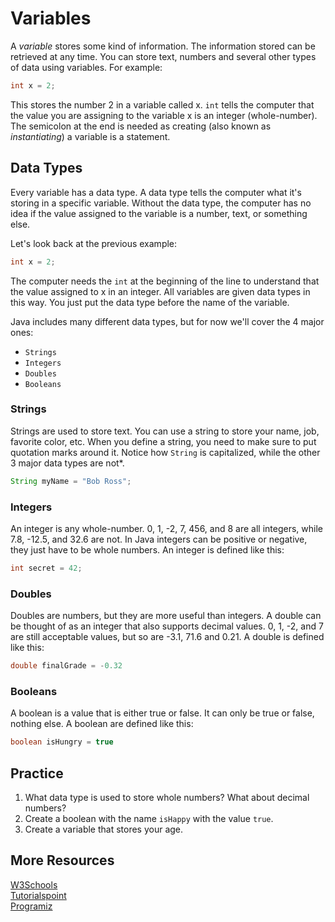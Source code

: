 # Variables
A *variable* stores some kind of information. The information stored can be retrieved at
any time. You can store text, numbers and several other types of data using variables. For example:
```java
int x = 2;
```
This stores the number 2 in a variable called x. `int` tells the
computer that the value you are assigning to the variable x is an integer (whole-number). The semicolon at the end is needed as creating (also known as *instantiating*) a variable is a statement.


## Data Types

Every variable has a data type. A data type tells the computer what it's storing in a specific variable. Without the data type, the computer has no idea if the value assigned to the variable is a number, text, or something else. 

Let's look back at the previous example:
```java
int x = 2;
```
The computer needs the `int` at the beginning of the line to understand that the value
assigned to x in an integer. All variables are given data types in this way. You just put the data
type before the name of the variable. 

Java includes many different data types, but for now we'll cover the 4 major ones:

* `Strings`
* `Integers`
* `Doubles`
* `Booleans`


### Strings
Strings are used to store text. You can use a string to store your name, job, favorite color, etc. When you define a string, you need to make sure to put quotation marks around it. Notice how `String` is capitalized, while the other 3 major data types are not*.
```java
String myName = "Bob Ross";
```

### Integers
An integer is any whole-number. 0, 1, -2, 7, 456, and 8 are all integers, while 7.8, -12.5,
and 32.6 are not. In Java integers can be positive or negative, they just have to be whole
numbers. An integer is defined like this:
```java
int secret = 42;
```
### Doubles
Doubles are numbers, but they are more useful than integers. A double can be thought of as an integer that also supports decimal values. 0, 1, -2, and 7 are still acceptable values, but so are -3.1, 71.6 and 0.21. A double is defined like this:
```java
double finalGrade = -0.32
```

### Booleans
A boolean is a value that is either true or false. It can only be true or false,
nothing else. A boolean are defined like this:
```java
boolean isHungry = true
```

## Practice 
1. What data type is used to store whole numbers? What about decimal numbers?
2. Create a boolean with the name `isHappy` with the value `true`.
3. Create a variable that stores your age.



## More Resources
[W3Schools](https://www.w3schools.com/java/java_data_types.asp)\
[Tutorialspoint](https://www.tutorialspoint.com/java/java_variable_types.htm)\
[Programiz](https://www.programiz.com/java-programming/variables-literals)


